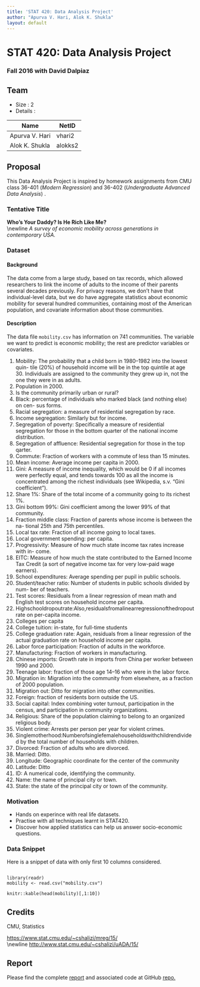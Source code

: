 ```yaml
---
title: 'STAT 420: Data Analysis Project'
author: "Apurva V. Hari, Alok K. Shukla"
layout: default
---
```

# STAT 420: Data Analysis Project
### Fall 2016 with David Dalpiaz

## Team

- Size : 2
- Details :

Name           | NetID
-------------- | -------------
Apurva V. Hari | vhari2
Alok K. Shukla | alokks2

## Proposal

This Data Analysis Project is inspired by homework assignments from CMU class 36-401 (*Modern Regression*)  and 36-402 (*Undergraduate Advanced Data Analysis*) . 

### Tentative Title

**Who’s Your Daddy? Is He Rich Like Me?**
<br/>
\newline
 *A survey of economic mobility across generations in contemporary USA.*

### Dataset 

#### Background

The data come from a large study, based on tax records, which allowed researchers to link the income of adults to the income of their parents several decades previously. For privacy reasons, we don’t have that individual-level data, but we do have aggregate statistics about economic mobility for several hundred communities, containing most of the American population, and covariate information about those communities. 

#### Description

The data file `mobility.csv` has information on 741 communities. The variable we want to predict is economic mobility; the rest are predictor variables or covariates.

1. Mobility: The probability that a child born in 1980–1982 into the lowest quin- tile (20%) of household income will be in the top quintile at age 30. Individuals are assigned to the community they grew up in, not the one they were in as adults.
2. Population in 2000.
3. Is the community primarily urban or rural?
4. Black: percentage of individuals who marked black (and nothing else) on cen- sus forms.
5. Racial segregation: a measure of residential segregation by race.
6. Income segregation: Similarly but for income.
7. Segregation of poverty: Specifically a measure of residential segregation for those in the bottom quarter of the national income distribution.
8. Segregation of affluence: Residential segregation for those in the top qarter.
9. Commute: Fraction of workers with a commute of less than 15 minutes.
10. Mean income: Average income per capita in 2000.
11. Gini: A measure of income inequality, which would be 0 if all incomes were perfectly equal, and tends towards 100 as all the income is concentrated among the richest individuals (see Wikipedia, s.v. “Gini coefficient”).
12. Share 1%: Share of the total income of a community going to its richest 1%.
13. Gini bottom 99%: Gini coefficient among the lower 99% of that community.
14. Fraction middle class: Fraction of parents whose income is between the na- tional 25th and 75th percentiles.
15. Local tax rate: Fraction of all income going to local taxes.
16. Local government spending: per capita.
17. Progressivity: Measure of how much state income tax rates increase with in- come.
18. EITC: Measure of how much the state contributed to the Earned Income Tax Credit (a sort of negative income tax for very low-paid wage earners).
19. School expenditures: Average spending per pupil in public schools.
20. Student/teacher ratio: Number of students in public schools divided by num- ber of teachers.
21. Test scores: Residuals from a linear regression of mean math and English test scores on household income per capita.
22. Highschooldropoutrate:Also,residualsfromalinearregressionofthedropout rate on per-capita income.
23. Colleges per capita
24. College tuition: in-state, for full-time students
25. College graduation rate: Again, residuals from a linear regression of the actual graduation rate on household income per capita.
26. Labor force participation: Fraction of adults in the workforce.
27. Manufacturing: Fraction of workers in manufacturing.
28. Chinese imports: Growth rate in imports from China per worker between 1990 and 2000.
29. Teenage labor: fraction of those age 14–16 who were in the labor force.
30. Migration in: Migration into the community from elsewhere, as a fraction of 2000 population.
31. Migration out: Ditto for migration into other communities.
32. Foreign: fraction of residents born outside the US.
33. Social capital: Index combining voter turnout, participation in the census, and participation in community organizations.
34. Religious: Share of the population claiming to belong to an organized religious body.
35. Violent crime: Arrests per person per year for violent crimes.
36. Singlemotherhood:Numberofsinglefemalehouseholdswithchildrendivided by the total number of households with children.
37. Divorced: Fraction of adults who are divorced.
38. Married: Ditto.
39. Longitude: Geographic coordinate for the center of the community
40. Latitude: Ditto
41. ID: A numerical code, identifying the community.
42. Name: the name of principal city or town.
43. State: the state of the principal city or town of the community.

### Motivation

* Hands on experince with real life datasets.
* Practise with all techniques learnt in STAT420.
* Discover how applied statistics can help us answer socio-economic questions.

### Data Snippet

Here is a snippet of data with only first 10 columns considered.


```{r kable,message=FALSE,echo=FALSE}

library(readr)
mobility <- read.csv("mobility.csv")

knitr::kable(head(mobility)[,1:10])

```

## Credits

CMU, Statistics

https://www.stat.cmu.edu/~cshalizi/mreg/15/
<br/>
\newline
http://www.stat.cmu.edu/~cshalizi/uADA/15/


## Report 

Please find the complete [report](https://github.com/alokkshukla/STAT420/blob/master/Final%20Project/Project.pdf) and associated code at GitHub [repo.](https://github.com/alokkshukla/STAT420/blob/master/Final%20Project)


